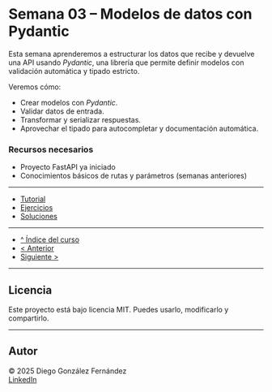 # Semana 03 – Modelos de datos con Pydantic

Esta semana aprenderemos a estructurar los datos que recibe y devuelve una API usando *Pydantic*, una librería que permite definir modelos con validación automática y tipado estricto.

Veremos cómo:

- Crear modelos con *Pydantic*.
- Validar datos de entrada.
- Transformar y serializar respuestas.
- Aprovechar el tipado para autocompletar y documentación automática.

### Recursos necesarios

- Proyecto FastAPI ya iniciado
- Conocimientos básicos de rutas y parámetros (semanas anteriores)

---

- [Tutorial](./tutorial.md)
- [Ejercicios](./ejercicios.md)
- [Soluciones](./soluciones.md)

---

- [^ Índice del curso](../readme.md)
- [< Anterior](../semana02/readme.md)
- [Siguiente >](../semana04/readme.md)

---

## Licencia

Este proyecto está bajo licencia MIT. Puedes usarlo, modificarlo y compartirlo.

---

## Autor

© 2025 Diego González Fernández  
[LinkedIn](https://www.linkedin.com/in/diego-gonzalez-fernandez)
